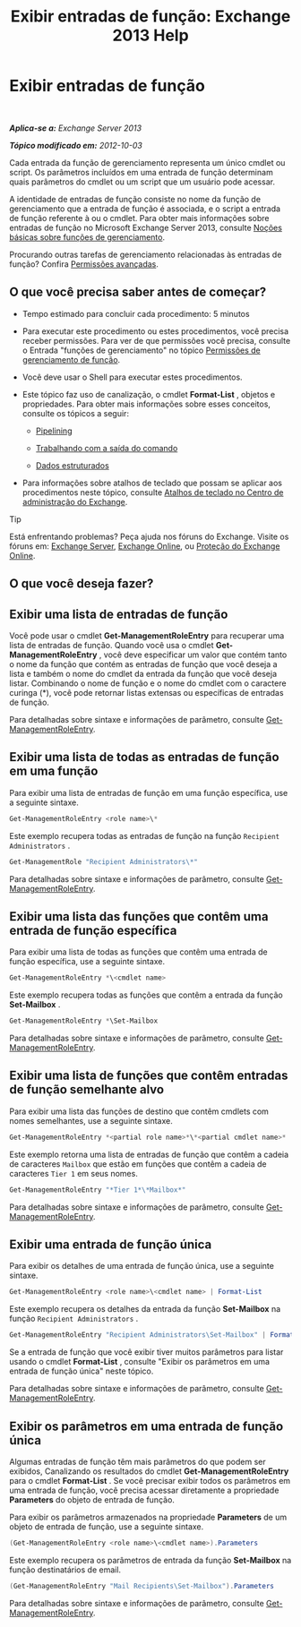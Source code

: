 ﻿---
title: 'Exibir entradas de função: Exchange 2013 Help'
TOCTitle: Exibir entradas de função
ms:assetid: d9bb0d14-db59-456c-8f50-a8d7f7323df9
ms:mtpsurl: https://technet.microsoft.com/pt-br/library/Dd351179(v=EXCHG.150)
ms:contentKeyID: 50486767
ms.date: 05/22/2018
mtps_version: v=EXCHG.150
ms.translationtype: MT
---

# Exibir entradas de função

 

_**Aplica-se a:** Exchange Server 2013_

_**Tópico modificado em:** 2012-10-03_

Cada entrada da função de gerenciamento representa um único cmdlet ou script. Os parâmetros incluídos em uma entrada de função determinam quais parâmetros do cmdlet ou um script que um usuário pode acessar.

A identidade de entradas de função consiste no nome da função de gerenciamento que a entrada de função é associada, e o script a entrada de função referente à ou o cmdlet. Para obter mais informações sobre entradas de função no Microsoft Exchange Server 2013, consulte [Noções básicas sobre funções de gerenciamento](understanding-management-roles-exchange-2013-help.md).

Procurando outras tarefas de gerenciamento relacionadas às entradas de função? Confira [Permissões avançadas](advanced-permissions-exchange-2013-help.md).

## O que você precisa saber antes de começar?

  - Tempo estimado para concluir cada procedimento: 5 minutos

  - Para executar este procedimento ou estes procedimentos, você precisa receber permissões. Para ver de que permissões você precisa, consulte o Entrada "funções de gerenciamento" no tópico [Permissões de gerenciamento de função](role-management-permissions-exchange-2013-help.md).

  - Você deve usar o Shell para executar estes procedimentos.

  - Este tópico faz uso de canalização, o cmdlet **Format-List** , objetos e propriedades. Para obter mais informações sobre esses conceitos, consulte os tópicos a seguir:
    
      - [Pipelining](https://technet.microsoft.com/pt-br/library/aa998260\(v=exchg.150\))
    
      - [Trabalhando com a saída do comando](working-with-command-output-exchange-2013-help.md)
    
      - [Dados estruturados](https://technet.microsoft.com/pt-br/library/aa996386\(v=exchg.150\))

  - Para informações sobre atalhos de teclado que possam se aplicar aos procedimentos neste tópico, consulte [Atalhos de teclado no Centro de administração do Exchange](keyboard-shortcuts-in-the-exchange-admin-center-exchange-online-protection-help.md).


> [!TIP]
> Está enfrentando problemas? Peça ajuda nos fóruns do Exchange. Visite os fóruns em: <A href="https://go.microsoft.com/fwlink/p/?linkid=60612">Exchange Server</A>, <A href="https://go.microsoft.com/fwlink/p/?linkid=267542">Exchange Online</A>, ou <A href="https://go.microsoft.com/fwlink/p/?linkid=285351">Proteção do Exchange Online</A>.



## O que você deseja fazer?

## Exibir uma lista de entradas de função

Você pode usar o cmdlet **Get-ManagementRoleEntry** para recuperar uma lista de entradas de função. Quando você usa o cmdlet **Get-ManagementRoleEntry** , você deve especificar um valor que contém tanto o nome da função que contém as entradas de função que você deseja a lista e também o nome do cmdlet da entrada da função que você deseja listar. Combinando o nome de função e o nome do cmdlet com o caractere curinga (\*), você pode retornar listas extensas ou específicas de entradas de função.

Para detalhadas sobre sintaxe e informações de parâmetro, consulte [Get-ManagementRoleEntry](https://technet.microsoft.com/pt-br/library/dd335210\(v=exchg.150\)).

## Exibir uma lista de todas as entradas de função em uma função

Para exibir uma lista de entradas de função em uma função específica, use a seguinte sintaxe.

```powershell
Get-ManagementRoleEntry <role name>\*
```

Este exemplo recupera todas as entradas de função na função `Recipient Administrators` .

```powershell
Get-ManagementRole "Recipient Administrators\*"
```

Para detalhadas sobre sintaxe e informações de parâmetro, consulte [Get-ManagementRoleEntry](https://technet.microsoft.com/pt-br/library/dd335210\(v=exchg.150\)).

## Exibir uma lista das funções que contêm uma entrada de função específica

Para exibir uma lista de todas as funções que contêm uma entrada de função específica, use a seguinte sintaxe.

```powershell
Get-ManagementRoleEntry *\<cmdlet name>
```

Este exemplo recupera todas as funções que contêm a entrada da função **Set-Mailbox** .

```powershell
Get-ManagementRoleEntry *\Set-Mailbox
```

Para detalhadas sobre sintaxe e informações de parâmetro, consulte [Get-ManagementRoleEntry](https://technet.microsoft.com/pt-br/library/dd335210\(v=exchg.150\)).

## Exibir uma lista de funções que contêm entradas de função semelhante alvo

Para exibir uma lista das funções de destino que contêm cmdlets com nomes semelhantes, use a seguinte sintaxe.

```powershell
Get-ManagementRoleEntry *<partial role name>*\*<partial cmdlet name>*
```

Este exemplo retorna uma lista de entradas de função que contêm a cadeia de caracteres `Mailbox` que estão em funções que contêm a cadeia de caracteres `Tier 1` em seus nomes.

```powershell
Get-ManagementRoleEntry "*Tier 1*\*Mailbox*"
```

Para detalhadas sobre sintaxe e informações de parâmetro, consulte [Get-ManagementRoleEntry](https://technet.microsoft.com/pt-br/library/dd335210\(v=exchg.150\)).

## Exibir uma entrada de função única

Para exibir os detalhes de uma entrada de função única, use a seguinte sintaxe.

```powershell
Get-ManagementRoleEntry <role name>\<cmdlet name> | Format-List
```

Este exemplo recupera os detalhes da entrada da função **Set-Mailbox** na função `Recipient Administrators` .

```powershell
Get-ManagementRoleEntry "Recipient Administrators\Set-Mailbox" | Format-List
```

Se a entrada de função que você exibir tiver muitos parâmetros para listar usando o cmdlet **Format-List** , consulte "Exibir os parâmetros em uma entrada de função única" neste tópico.

Para detalhadas sobre sintaxe e informações de parâmetro, consulte [Get-ManagementRoleEntry](https://technet.microsoft.com/pt-br/library/dd335210\(v=exchg.150\)).

## Exibir os parâmetros em uma entrada de função única

Algumas entradas de função têm mais parâmetros do que podem ser exibidos, Canalizando os resultados do cmdlet **Get-ManagementRoleEntry** para o cmdlet **Format-List** . Se você precisar exibir todos os parâmetros em uma entrada de função, você precisa acessar diretamente a propriedade **Parameters** do objeto de entrada de função.

Para exibir os parâmetros armazenados na propriedade **Parameters** de um objeto de entrada de função, use a seguinte sintaxe.

```powershell
(Get-ManagementRoleEntry <role name>\<cmdlet name>).Parameters
```

Este exemplo recupera os parâmetros de entrada da função **Set-Mailbox** na função destinatários de email.

```powershell
(Get-ManagementRoleEntry "Mail Recipients\Set-Mailbox").Parameters
```

Para detalhadas sobre sintaxe e informações de parâmetro, consulte [Get-ManagementRoleEntry](https://technet.microsoft.com/pt-br/library/dd335210\(v=exchg.150\)).

